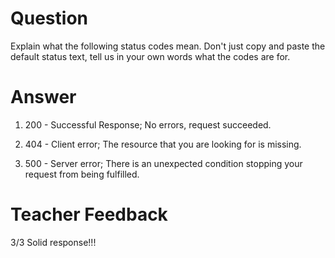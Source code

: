 # Question
Explain what the following status codes mean. Don't just copy and paste the default status text, tell us in your own words what the codes are for.

# Answer

1. 200 - Successful Response; No errors, request succeeded.

2. 404 - Client error; The resource that you are looking for is missing.

3. 500 - Server error; There is an unexpected condition stopping your request from being fulfilled.

# Teacher Feedback
3/3
Solid response!!!